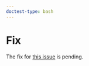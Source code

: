 ```yaml
---
doctest-type: bash
---
```


# Fix

The fix for [this issue](https://my.guild.ai/t/using-flag-values-as-a-resource-definition/917) is pending.

